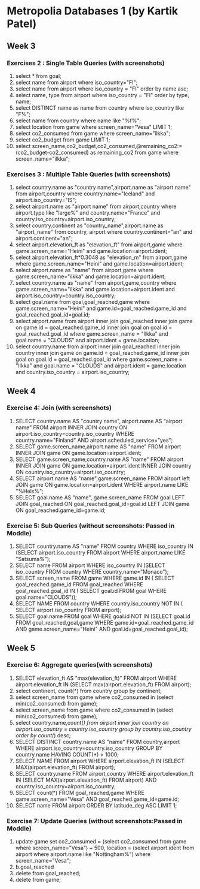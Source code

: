 # Metropolia Databases 1 (by Kartik Patel)

## Week 3

### Exercises 2 : Single Table Queries (with screenshots)

1. select * from goal;
2. select name from airport where iso_country="FI";
3. select name from airport where iso_country = "FI" order by name asc;
4. select name, type from airport where iso_country = "FI" order by type, name;
5. select DISTINCT name as name from country where iso_country like "F%";
6. select name from country where name like "%f%";
7. select location from game where screen_name="Vesa" LIMIT 1;
8. select co2_consumed from game where screen_name="ilkka";
9. select co2_budget from game LIMIT 1;
10. select screen_name,co2_budget,co2_consumed,@remaining_co2:=(co2_budget-co2_consumed) as remaining_co2 from game where screen_name="ilkka";

### Exercises 3 : Multiple Table Queries (with screenshots)

1. select country.name as "country name",airport.name as "airport name" from airport,country where country.name="Iceland" and airport.iso_country="IS";
2. select airport.name as "airport name" from airport,country where airport.type like "large%" and country.name="France" and country.iso_country=airport.iso_country;
3. select country.continent as "country_name",airport.name as "airport_name" from country, airport where country.continent="an" and airport.continent="an";
4. select airport.elevation_ft as "elevation_ft" from airport,game where game.screen_name="Heini" and game.location=airport.ident;
5. select airport.elevation_ft*0.3048 as "elevation_m" from airport,game where game.screen_name="Heini" and game.location=airport.ident;
6. select airport.name as "name" from airport,game where game.screen_name="ilkka" and game.location=airport.ident;
7. select country.name as "name" from airport,game,country where game.screen_name="ilkka" and game.location=airport.ident and airport.iso_country=country.iso_country;
8. select goal.name from goal,goal_reached,game where game.screen_name="Heini" and game.id=goal_reached.game_id and goal_reached.goal_id=goal.id;
9. select airport.name from airport inner join goal_reached inner join game on game.id = goal_reached.game_id inner join goal on goal.id = goal_reached.goal_id where game.screen_name = "Ilkka" and goal.name = "CLOUDS" and airport.ident = game.location;
10. select country.name from airport inner join goal_reached inner join country inner join game on game.id = goal_reached.game_id inner join goal on goal.id = goal_reached.goal_id where game.screen_name = "Ilkka" and goal.name = "CLOUDS" and airport.ident = game.location and country.iso_country = airport.iso_country;

## Week 4

### Exercise 4: Join (with screenshots)

1.  SELECT country.name AS "country name", airport.name AS "airport name" FROM airport INNER JOIN country ON airport.iso_country=country.iso_country WHERE country.name="Finland" AND airport.scheduled_service="yes";
2.  SELECT game.screen_name,airport.name AS "name" FROM airport INNER JOIN game ON game.location=airport.ident;
3.  SELECT game.screen_name,country.name AS "name" FROM airport INNER JOIN game ON game.location=airport.ident INNER JOIN country ON country.iso_country=airport.iso_country;
4.  SELECT airport.name AS "name",game.screen_name FROM airport left JOIN game ON game.location=airport.ident WHERE airport.name LIKE "%Hels%";
5.  SELECT goal.name AS "name", game.screen_name FROM goal LEFT JOIN goal_reached ON goal_reached.goal_id=goal.id LEFT JOIN game ON goal_reached.game_id=game.id;

### Exercise 5: Sub Queries (without screenshots: Passed in Moddle)

1.  SELECT country.name AS "name" FROM country WHERE iso_country IN (SELECT airport.iso_country FROM airport WHERE airport.name LIKE "Satsuma%");
2.  SELECT name FROM airport WHERE iso_country IN (SELECT iso_country FROM country WHERE country.name="Monaco");
3.  SELECT screen_name FROM game WHERE game.id IN ( SELECT goal_reached.game_id FROM goal_reached WHERE goal_reached.goal_id IN ( SELECT goal.id FROM goal WHERE goal.name="CLOUDS"));
4.  SELECT NAME FROM country WHERE country.iso_country NOT IN ( SELECT airport.iso_country FROM airport);
5.  SELECT goal.name FROM goal WHERE goal.id NOT IN (SELECT goal.id FROM goal_reached,goal,game WHERE game.id=goal_reached.game_id AND game.screen_name="Heini" AND goal.id=goal_reached.goal_id);

## Week 5

### Exercise 6: Aggregate queries(with screenshots)

1.  SELECT elevation_ft AS "max(elevation_ft)" FROM airport WHERE airport.elevation_ft IN (SELECT max(airport.elevation_ft) FROM airport);
2.  select continent, count(*) from country group by continent;
3.  select screen_name from game where co2_consumed in (select min(co2_consumed) from game);
4.  select screen_name from game where co2_consumed in (select min(co2_consumed) from game);
5.  select country.name,count(*) from airport inner join country on airport.iso_country = country.iso_country group by country.iso_country order by count(*) desc;
6.  SELECT DISTINCT country.name AS "name" FROM country,airport WHERE airport.iso_country=country.iso_country GROUP BY country.name HAVING COUNT(*) > 1000;
7.  SELECT NAME FROM airport WHERE airport.elevation_ft IN (SELECT MAX(airport.elevation_ft) FROM airport);
8.  SELECT country.name FROM airport,country WHERE airport.elevation_ft IN (SELECT MAX(airport.elevation_ft) FROM airport) AND country.iso_country=airport.iso_country;
9.  SELECT count(*) FROM goal_reached,game WHERE game.screen_name="Vesa" AND goal_reached.game_id=game.id;
10. SELECT name FROM airport ORDER BY latitude_deg ASC LIMIT 1;

### Exercise 7: Update Queries (without screenshots:Passed in Moddle)

1.  update game set co2_consumed = (select co2_consumed from game where screen_name="Vesa") + 500, location = (select airport.ident from airport where airport.name like "Nottingham%") where screen_name="Vesa";
2.  b.goal_reached
3.  delete from goal_reached;
4.  delete from game;